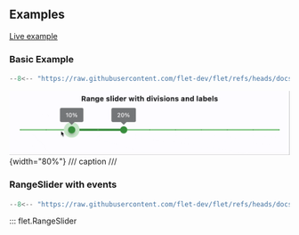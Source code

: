 ## Examples

[Live example](https://flet-controls-gallery.fly.dev/input/rangeslider)

### Basic Example

```python
--8<-- "https://raw.githubusercontent.com/flet-dev/flet/refs/heads/docs/sdk/python/examples/controls/range-slider/basic.py"
```

![basic](https://raw.githubusercontent.com/flet-dev/flet/docs/sdk/python/examples/controls/range-slider/media/basic.gif){width="80%"}
/// caption
///

### RangeSlider with events

```python
--8<-- "https://raw.githubusercontent.com/flet-dev/flet/refs/heads/docs/sdk/python/examples/controls/range-slider/handling-change-events.py"
```

::: flet.RangeSlider
